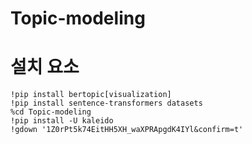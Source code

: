 # Topic-modeling



# 설치 요소
```
!pip install bertopic[visualization]
!pip install sentence-transformers datasets
%cd Topic-modeling
!pip install -U kaleido
!gdown '1Z0rPt5k74EitHH5XH_waXPRApgdK4IYl&confirm=t'

```
